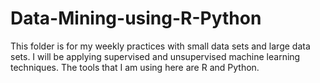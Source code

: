 # Data-Mining-using-R-Python
This folder is for my weekly practices with small data sets and large data sets. I will be applying supervised and unsupervised machine learning techniques. The tools that I am using here are R and Python. 
